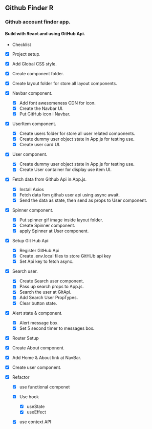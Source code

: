 ## Github Finder R
### Github account finder app.
#### Build with React and using GitHub Api.

* Checklist
* [x] Project setup.
* [x] Add Global CSS style.
* [X] Create component folder.
* [x] Create layout folder for store all layout components.
* [x] Navbar component.
    * [x] Add font awesomeness CDN for icon.
    * [x] Create the Navbar UI.
    * [x] Put GitHub icon i Navbar.
* [x] UserItem component.
    * [x] Create users folder for store all user related components.
    * [x] Create dummy user object state in App.js for testing use.
    * [x] Create user card UI.   
* [x] User component.
    * [x] Create dummy user object state in App.js for testing use.
    * [x] Create User container for display use item UI.
* [x] Fetch data from Github Api in App.js.
    * [x] Install Axios
    * [x] Fetch data fom github user api using async await.
    * [x] Send the data as state, then send as props to User component.      
* [x] Spinner component.
    * [x] Put spinner gif image inside layout folder.
    * [x] Create Spinner component.
    * [x] apply Spinner at User component.
* [x] Setup Git Hub Api
    * [x] Register GitHub Api
    * [x] Create .env.local files to store GitHUb api key
    * [x] Set Api key to fetch async.
* [x] Search user.
    * [x] Create Search user component.
    * [x] Pass up search props to App.js.
    * [x] Search the user at GitApi.
    * [x] Add Search User PropTypes.
    * [x] Clear button state.
* [x] Alert state & component.
    * [x] Alert message box.
    * [x] Set 5 second timer to messages box.
* [x] Router Setup
* [x] Create About component.
* [x] Add Home & About link at NavBar.
* [x] Create user component.

*[x] Refactor
    * [x] use functional componet    
    * [x] Use hook
        * [x] useState
        * [x] useEffect
    * [x] use context API    
    
